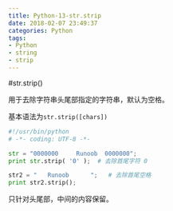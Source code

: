 ```yaml
---
title: Python-13-str.strip
date: 2018-02-07 23:49:37
categories: Python
tags:
- Python
- string
- strip
---
```


#str.strip()

用于去除字符串头尾部指定的字符串，默认为空格。

基本语法为`str.strip([chars])`

```python
#!/usr/bin/python
# -*- coding: UTF-8 -*-

str = "0000000     Runoob  0000000"; 
print str.strip( '0' );  # 去除首尾字符 0

str2 = "   Runoob      ";   # 去除首尾空格
print str2.strip();
```

只针对头尾部，中间的内容保留。